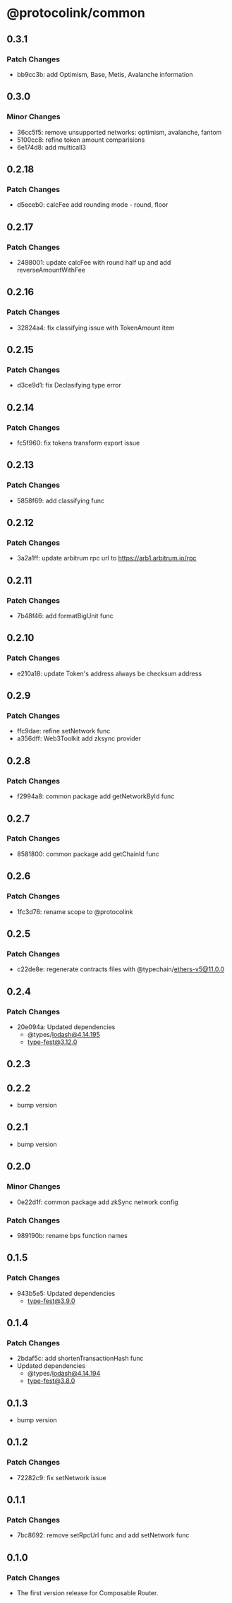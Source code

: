 # @protocolink/common

## 0.3.1

### Patch Changes

- bb9cc3b: add Optimism, Base, Metis, Avalanche information

## 0.3.0

### Minor Changes

- 36cc5f5: remove unsupported networks: optimism, avalanche, fantom
- 5100cc8: refine token amount comparisions
- 6e174d8: add multicall3

## 0.2.18

### Patch Changes

- d5eceb0: calcFee add rounding mode - round, floor

## 0.2.17

### Patch Changes

- 2498001: update calcFee with round half up and add reverseAmountWithFee

## 0.2.16

### Patch Changes

- 32824a4: fix classifying issue with TokenAmount item

## 0.2.15

### Patch Changes

- d3ce9d1: fix Declasifying type error

## 0.2.14

### Patch Changes

- fc5f960: fix tokens transform export issue

## 0.2.13

### Patch Changes

- 5858f69: add classifying func

## 0.2.12

### Patch Changes

- 3a2a1ff: update arbitrum rpc url to https://arb1.arbitrum.io/rpc

## 0.2.11

### Patch Changes

- 7b48f46: add formatBigUnit func

## 0.2.10

### Patch Changes

- e210a18: update Token's address always be checksum address

## 0.2.9

### Patch Changes

- ffc9dae: refine setNetwork func
- a356dff: Web3Toolkit add zksync provider

## 0.2.8

### Patch Changes

- f2994a8: common package add getNetworkById func

## 0.2.7

### Patch Changes

- 8581800: common package add getChainId func

## 0.2.6

### Patch Changes

- 1fc3d76: rename scope to @protocolink

## 0.2.5

### Patch Changes

- c22de8e: regenerate contracts files with @typechain/ethers-v5@11.0.0

## 0.2.4

### Patch Changes

- 20e094a: Updated dependencies
  - @types/lodash@4.14.195
  - type-fest@3.12.0

## 0.2.3

## 0.2.2

- bump version

## 0.2.1

- bump version

## 0.2.0

### Minor Changes

- 0e22d1f: common package add zkSync network config

### Patch Changes

- 989190b: rename bps function names

## 0.1.5

### Patch Changes

- 943b5e5: Updated dependencies
  - type-fest@3.9.0

## 0.1.4

### Patch Changes

- 2bdaf5c: add shortenTransactionHash func
- Updated dependencies
  - @types/lodash@4.14.194
  - type-fest@3.8.0

## 0.1.3

- bump version

## 0.1.2

### Patch Changes

- 72282c9: fix setNetwork issue

## 0.1.1

### Patch Changes

- 7bc8692: remove setRpcUrl func and add setNetwork func

## 0.1.0

### Patch Changes

- The first version release for Composable Router.
